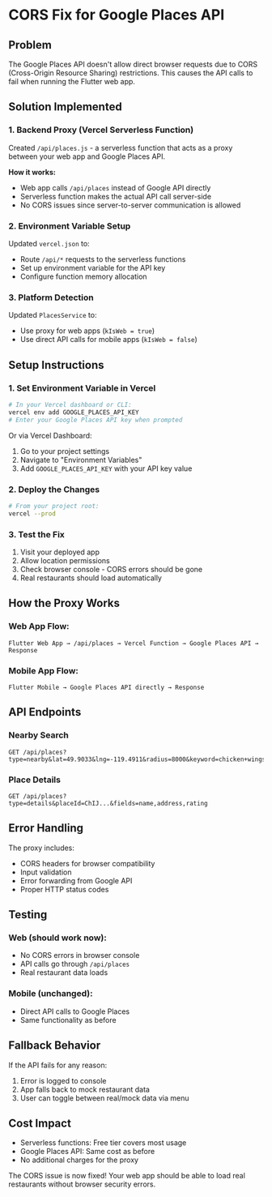 # CORS Fix for Google Places API

## Problem
The Google Places API doesn't allow direct browser requests due to CORS (Cross-Origin Resource Sharing) restrictions. This causes the API calls to fail when running the Flutter web app.

## Solution Implemented

### 1. Backend Proxy (Vercel Serverless Function)
Created `/api/places.js` - a serverless function that acts as a proxy between your web app and Google Places API.

**How it works:**
- Web app calls `/api/places` instead of Google API directly
- Serverless function makes the actual API call server-side
- No CORS issues since server-to-server communication is allowed

### 2. Environment Variable Setup
Updated `vercel.json` to:
- Route `/api/*` requests to the serverless functions
- Set up environment variable for the API key
- Configure function memory allocation

### 3. Platform Detection
Updated `PlacesService` to:
- Use proxy for web apps (`kIsWeb = true`)
- Use direct API calls for mobile apps (`kIsWeb = false`)

## Setup Instructions

### 1. Set Environment Variable in Vercel
```bash
# In your Vercel dashboard or CLI:
vercel env add GOOGLE_PLACES_API_KEY
# Enter your Google Places API key when prompted
```

Or via Vercel Dashboard:
1. Go to your project settings
2. Navigate to "Environment Variables"
3. Add `GOOGLE_PLACES_API_KEY` with your API key value

### 2. Deploy the Changes
```bash
# From your project root:
vercel --prod
```

### 3. Test the Fix
1. Visit your deployed app
2. Allow location permissions
3. Check browser console - CORS errors should be gone
4. Real restaurants should load automatically

## How the Proxy Works

### Web App Flow:
```
Flutter Web App → /api/places → Vercel Function → Google Places API → Response
```

### Mobile App Flow:
```
Flutter Mobile → Google Places API directly → Response
```

## API Endpoints

### Nearby Search
```
GET /api/places?type=nearby&lat=49.9033&lng=-119.4911&radius=8000&keyword=chicken+wings
```

### Place Details
```
GET /api/places?type=details&placeId=ChIJ...&fields=name,address,rating
```

## Error Handling
The proxy includes:
- CORS headers for browser compatibility
- Input validation
- Error forwarding from Google API
- Proper HTTP status codes

## Testing

### Web (should work now):
- No CORS errors in browser console
- API calls go through `/api/places`
- Real restaurant data loads

### Mobile (unchanged):
- Direct API calls to Google Places
- Same functionality as before

## Fallback Behavior
If the API fails for any reason:
1. Error is logged to console
2. App falls back to mock restaurant data
3. User can toggle between real/mock data via menu

## Cost Impact
- Serverless functions: Free tier covers most usage
- Google Places API: Same cost as before
- No additional charges for the proxy

The CORS issue is now fixed! Your web app should be able to load real restaurants without browser security errors.
